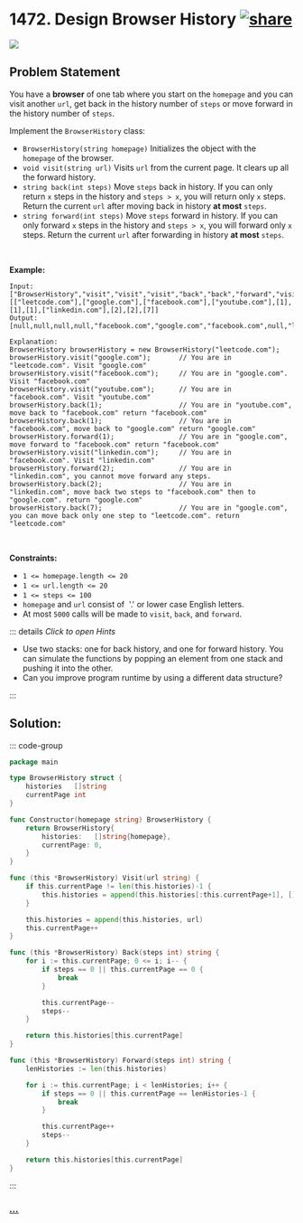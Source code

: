 # 1472. Design Browser History [![share]](https://leetcode.com/problems/design-browser-history/)

![][medium]

## Problem Statement

<p>You have a <strong>browser</strong> of one tab where you start on the <code>homepage</code> and you can visit another <code>url</code>, get back in the history number of <code>steps</code> or move forward in the history number of <code>steps</code>.</p>
<p>Implement the <code>BrowserHistory</code> class:</p>
<ul>
<li><code>BrowserHistory(string homepage)</code> Initializes the object with the <code>homepage</code> of the browser.</li>
<li><code>void visit(string url)</code> Visits <code>url</code> from the current page. It clears up all the forward history.</li>
<li><code>string back(int steps)</code> Move <code>steps</code> back in history. If you can only return <code>x</code> steps in the history and <code>steps &gt; x</code>, you will return only <code>x</code> steps. Return the current <code>url</code> after moving back in history <strong>at most</strong> <code>steps</code>.</li>
<li><code>string forward(int steps)</code> Move <code>steps</code> forward in history. If you can only forward <code>x</code> steps in the history and <code>steps &gt; x</code>, you will forward only <code>x</code> steps. Return the current <code>url</code> after forwarding in history <strong>at most</strong> <code>steps</code>.</li>
</ul>
<p> </p>
<p><strong class="example">Example:</strong></p>

```
Input:
["BrowserHistory","visit","visit","visit","back","back","forward","visit","forward","back","back"]
[["leetcode.com"],["google.com"],["facebook.com"],["youtube.com"],[1],[1],[1],["linkedin.com"],[2],[2],[7]]
Output:
[null,null,null,null,"facebook.com","google.com","facebook.com",null,"linkedin.com","google.com","leetcode.com"]

Explanation:
BrowserHistory browserHistory = new BrowserHistory("leetcode.com");
browserHistory.visit("google.com");       // You are in "leetcode.com". Visit "google.com"
browserHistory.visit("facebook.com");     // You are in "google.com". Visit "facebook.com"
browserHistory.visit("youtube.com");      // You are in "facebook.com". Visit "youtube.com"
browserHistory.back(1);                   // You are in "youtube.com", move back to "facebook.com" return "facebook.com"
browserHistory.back(1);                   // You are in "facebook.com", move back to "google.com" return "google.com"
browserHistory.forward(1);                // You are in "google.com", move forward to "facebook.com" return "facebook.com"
browserHistory.visit("linkedin.com");     // You are in "facebook.com". Visit "linkedin.com"
browserHistory.forward(2);                // You are in "linkedin.com", you cannot move forward any steps.
browserHistory.back(2);                   // You are in "linkedin.com", move back two steps to "facebook.com" then to "google.com". return "google.com"
browserHistory.back(7);                   // You are in "google.com", you can move back only one step to "leetcode.com". return "leetcode.com"
```

<p> </p>
<p><strong>Constraints:</strong></p>
<ul>
<li><code>1 &lt;= homepage.length &lt;= 20</code></li>
<li><code>1 &lt;= url.length &lt;= 20</code></li>
<li><code>1 &lt;= steps &lt;= 100</code></li>
<li><code>homepage</code> and <code>url</code> consist of  '.' or lower case English letters.</li>
<li>At most <code>5000</code> calls will be made to <code>visit</code>, <code>back</code>, and <code>forward</code>.</li>
</ul>

::: details _Click to open Hints_

- Use two stacks: one for back history, and one for forward history. You can simulate the functions by popping an element from one stack and pushing it into the other.
- Can you improve program runtime by using a different data structure?

:::

## Solution:

::: code-group

```go [Go]
package main

type BrowserHistory struct {
	histories   []string
	currentPage int
}

func Constructor(homepage string) BrowserHistory {
	return BrowserHistory{
		histories:   []string{homepage},
		currentPage: 0,
	}
}

func (this *BrowserHistory) Visit(url string) {
	if this.currentPage != len(this.histories)-1 {
		this.histories = append(this.histories[:this.currentPage+1], []string{}...)
	}

	this.histories = append(this.histories, url)
	this.currentPage++
}

func (this *BrowserHistory) Back(steps int) string {
	for i := this.currentPage; 0 <= i; i-- {
		if steps == 0 || this.currentPage == 0 {
			break
		}

		this.currentPage--
		steps--
	}

	return this.histories[this.currentPage]
}

func (this *BrowserHistory) Forward(steps int) string {
	lenHistories := len(this.histories)

	for i := this.currentPage; i < lenHistories; i++ {
		if steps == 0 || this.currentPage == lenHistories-1 {
			break
		}

		this.currentPage++
		steps--
	}

	return this.histories[this.currentPage]
}

```

:::

### [_..._](#)

```

```

<!----------------------------------{ link }--------------------------------->

[share]: https://graph.org/file/3ea5234dda646b71c574a.png
[easy]: https://img.shields.io/badge/Difficulty-Easy-bright.svg
[medium]: https://img.shields.io/badge/Difficulty-Medium-yellow.svg
[hard]: https://img.shields.io/badge/Difficulty-Hard-red.svg

